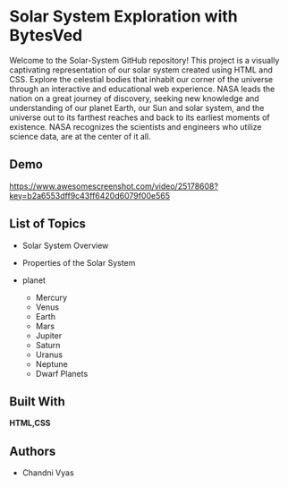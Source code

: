 
# Solar System Exploration with BytesVed

Welcome to the Solar-System GitHub repository! This project is a visually captivating representation of our solar system created using HTML and CSS. Explore the celestial bodies that inhabit our corner of the universe through an interactive and educational web experience.
NASA leads the nation on a great journey of discovery, seeking new knowledge and understanding of our planet Earth, our Sun and solar system, and the universe out to its farthest reaches and back to its earliest moments of existence. NASA recognizes the scientists and engineers who utilize science data, are at the center of it all.




## Demo

https://www.awesomescreenshot.com/video/25178608?key=b2a6553dff9c43ff6420d6079f00e565

## List of Topics
- Solar System Overview 

- Properties of the Solar System

- planet
    + Mercury 
    + Venus
    + Earth
    + Mars
    + Jupiter
    + Saturn
    + Uranus 
    + Neptune
    + Dwarf Planets

## Built With

**HTML,CSS**


## Authors

- Chandni Vyas

